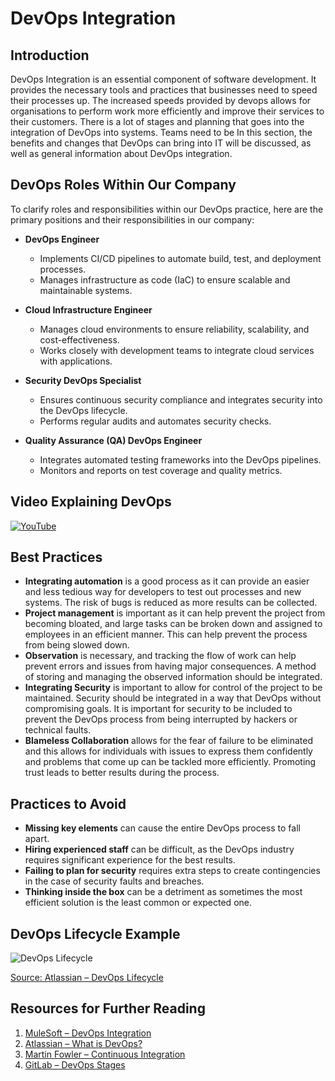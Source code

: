 # DevOps Integration

## Introduction
DevOps Integration is an essential component of software development. It provides the necessary tools and practices that businesses need to speed their processes up. The increased speeds provided by devops allows for organisations to perform work more efficiently and improve their services to their customers. There is a lot of stages and planning that goes into the integration of DevOps into systems. Teams need to be In this section, the benefits and changes that DevOps can bring into IT will be discussed, as well as general information about DevOps integration.

## DevOps Roles Within Our Company

To clarify roles and responsibilities within our DevOps practice, here are the primary positions and their responsibilities in our company:

- **DevOps Engineer**
  - Implements CI/CD pipelines to automate build, test, and deployment processes.
  - Manages infrastructure as code (IaC) to ensure scalable and maintainable systems.
  
- **Cloud Infrastructure Engineer**
  - Manages cloud environments to ensure reliability, scalability, and cost-effectiveness.
  - Works closely with development teams to integrate cloud services with applications.

- **Security DevOps Specialist**
  - Ensures continuous security compliance and integrates security into the DevOps lifecycle.
  - Performs regular audits and automates security checks.

- **Quality Assurance (QA) DevOps Engineer**
  - Integrates automated testing frameworks into the DevOps pipelines.
  - Monitors and reports on test coverage and quality metrics.

## Video Explaining DevOps

[![YouTube](http://i.ytimg.com/vi/Me3ea4nUt0U/hqdefault.jpg)](https://www.youtube.com/watch?v=Me3ea4nUt0U)

## Best Practices

- **Integrating automation** is a good process as it can provide an easier and less tedious way for developers to test out processes and new systems. The risk of bugs is reduced as more results can be collected.
- **Project management** is important as it can help prevent the project from becoming bloated, and large tasks can be broken down and assigned to employees in an efficient manner. This can help prevent the process from being slowed down.
- **Observation** is necessary, and tracking the flow of work can help prevent errors and issues from having major consequences. A method of storing and managing the observed information should be integrated.
- **Integrating Security** is important to allow for control of the project to be maintained. Security should be integrated in a way that DevOps without compromising goals. It is important for security to be included to prevent the DevOps process from being interrupted by hackers or technical faults.
- **Blameless Collaboration** allows for the fear of failure to be eliminated and this allows for individuals with issues to express them confidently and problems that come up can be tackled more efficiently. Promoting trust leads to better results during the process. 

## Practices to Avoid

- **Missing key elements** can cause the entire DevOps process to fall apart.
- **Hiring experienced staff** can be difficult, as the DevOps industry requires significant experience for the best results.
- **Failing to plan for security** requires extra steps to create contingencies in the case of security faults and breaches.
- **Thinking inside the box** can be a detriment as sometimes the most efficient solution is the least common or expected one.

## DevOps Lifecycle Example

![DevOps Lifecycle](https://wac-cdn.atlassian.com/dam/jcr:1f9893d0-a300-4afd-95b3-3ddb79403d62/ADO-DevOps-Tool_1200x675@2x.png?cdnVersion=2629)

[Source: Atlassian – DevOps Lifecycle](https://www.atlassian.com/devops)

## Resources for Further Reading

1. [MuleSoft – DevOps Integration](https://www.mulesoft.com/resources/devops-integration)
2. [Atlassian – What is DevOps?](https://www.atlassian.com/devops/what-is-devops)
3. [Martin Fowler – Continuous Integration](https://martinfowler.com/articles/continuousIntegration.html)
4. [GitLab – DevOps Stages](https://about.gitlab.com/topics/devops/)
